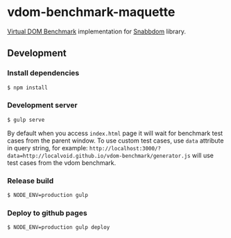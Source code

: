 # vdom-benchmark-maquette

[Virtual DOM Benchmark](https://github.com/localvoid/vdom-benchmark)
implementation for [Snabbdom](https://github.com/paldepind/snabbdom) library.

## Development

### Install dependencies

```sh
$ npm install
```

### Development server

```sh
$ gulp serve
```

By default when you access `index.html` page it will wait for
benchmark test cases from the parent window. To use custom test cases,
use `data` attribute in query string, for example:
`http://localhost:3000/?data=http://localvoid.github.io/vdom-benchmark/generator.js`
will use test cases from the vdom benchmark.

### Release build

```sh
$ NODE_ENV=production gulp
```

### Deploy to github pages

```sh
$ NODE_ENV=production gulp deploy
```
